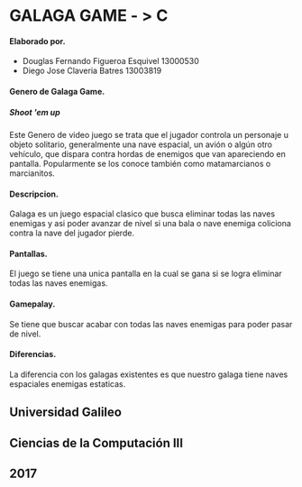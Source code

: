 <h1>GALAGA GAME - > C</h1>

<h4>Elaborado por.</h4>
<ul>
    <li>Douglas Fernando Figueroa Esquivel 13000530</li>
    <li>Diego Jose Claveria Batres 13003819</li>
</ul>
	
<h4>Genero de Galaga Game.</h4>
<h5> Shoot 'em up</h5>
Este Genero de video juego se trata que el jugador controla un personaje u objeto solitario, generalmente una nave espacial, un avión o algún otro vehículo, que dispara contra hordas de enemigos que van apareciendo en pantalla. Popularmente se los conoce también como matamarcianos o marcianitos. 


<h4>Descripcion.</h4>

Galaga es un juego espacial clasico que busca eliminar todas las naves enemigas y asi poder avanzar de nivel si una bala o nave enemiga coliciona contra la nave del jugador pierde.

<h4>Pantallas.</h4>

El juego se tiene una unica pantalla en la cual se gana si se logra eliminar todas las naves enemigas.
 
<h4>Gamepalay.</h4>

Se tiene que buscar acabar con todas las naves enemigas para poder pasar de nivel.

<h4>Diferencias.</h4>
La diferencia con los galagas existentes es que nuestro galaga tiene naves espaciales enemigas estaticas.

<h2>Universidad Galileo</h2>
<h2>Ciencias de la Computación III</h2>
<h2>2017</h2>
